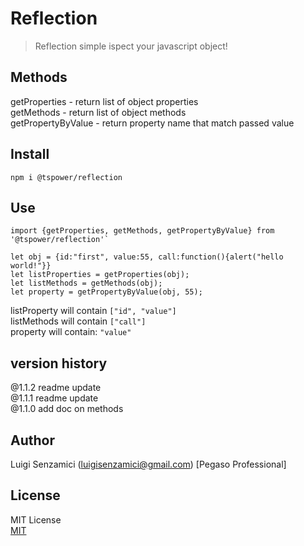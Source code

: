 # Reflection

> Reflection simple ispect your javascript object!

## Methods
getProperties - return list of object properties  
getMethods - return list of object methods  
getPropertyByValue - return property name that match passed value  

## Install
`npm i @tspower/reflection`

## Use

    
    import {getProperties, getMethods, getPropertyByValue} from '@tspower/reflection'`

    let obj = {id:"first", value:55, call:function(){alert("hello world!"}}
    let listProperties = getProperties(obj);
    let listMethods = getMethods(obj);
    let property = getPropertyByValue(obj, 55);
    


listProperty will contain `["id", "value"]`  
listMethods will contain  `["call"]`  
property will contain: `"value"`  

## version history
@1.1.2 readme update  
@1.1.1 readme update  
@1.1.0 add doc on methods  

## Author
Luigi Senzamici (luigisenzamici@gmail.com) [Pegaso Professional]

## License
MIT License  
[MIT](http://opensource.org/licenses/MIT)


